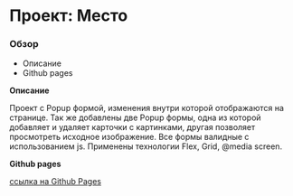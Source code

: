 # Проект: Место

### Обзор

* Описание
* Github pages

**Описание**

Проект с Popup формой, изменения внутри которой отображаютcя на странице. Так же добавлены две Popup формы, одна из которой добавляет и удаляет карточки с картинками, другая позволяет просмотреть исходное изображение. Все формы валидные с иcпользованием js. Применены технологии Flex, Grid, @media screen.

**Github pages**

[ссылка на Github Pages](https://timabuev.github.io/mesto/)


